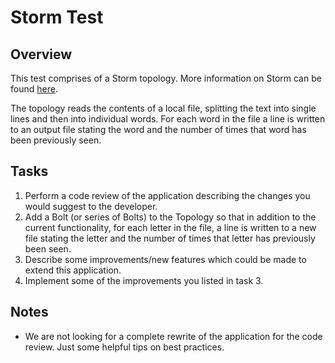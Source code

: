 # Storm Test #

## Overview ##
This test comprises of a Storm topology. More information on Storm can be found [here](http://storm-project.net/ "here").

The topology reads the contents of a local file, splitting the text into single lines and then into individual words.  For each word in the file a line is written to an output file stating the word and the number of times that word has been previously seen.

## Tasks ##

1. Perform a code review of the application describing the changes you would suggest to the developer. 
2. Add a Bolt (or series of Bolts) to the Topology so that in addition to the current functionality, for each letter in the file, a line is written to a new file stating the letter and the number of times that letter has previously been seen.
3. Describe some improvements/new features which could be made to extend this application.
4. Implement some of the improvements you listed in task 3.

## Notes ##

- We are not looking for a complete rewrite of the application for the code review. Just some helpful tips on best practices.
